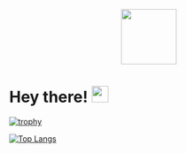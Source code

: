 <div id="header" align="center">
  <img src="https://giphy.com/stickers/thecodingspacerd-coder-letscode-thecodingspace-3SL41WtN5l9DNdPJGs" width="100"/>
</div>

<h1>
  Hey there!
  <img src="https://te.legra.ph/file/95b77a2aacd7f32bcfadb.mp4" width="30px"/>
</h1>

[![trophy](https://github-profile-trophy.vercel.app/?username=daveh566)](https://github.com/ryo-ma/github-profile-trophy)

[![Top Langs](https://github-readme-stats.vercel.app/api/top-langs/?username=daveh566)](https://github.com/anuraghazra/github-readme-stats)
